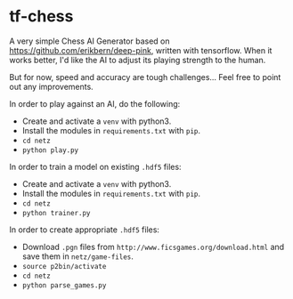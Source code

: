 # tf-chess


A very simple Chess AI Generator based on https://github.com/erikbern/deep-pink, written with tensorflow. When it works better, I'd like the AI to adjust its playing strength to the human.

But for now, speed and accuracy are tough challenges... Feel free to point out any improvements.

In order to play against an AI, do the following:
- Create and activate a `venv` with python3.
- Install the modules in `requirements.txt` with `pip`.
- `cd netz`
- `python play.py`

In order to train a model on existing `.hdf5` files:
- Create and activate a `venv` with python3.
- Install the modules in `requirements.txt` with `pip`.
- `cd netz`
- `python trainer.py`

In order to create appropriate `.hdf5` files:
- Download `.pgn` files from `http://www.ficsgames.org/download.html` and save them in `netz/game-files`.
- `source p2bin/activate`
- `cd netz`
- `python parse_games.py`
